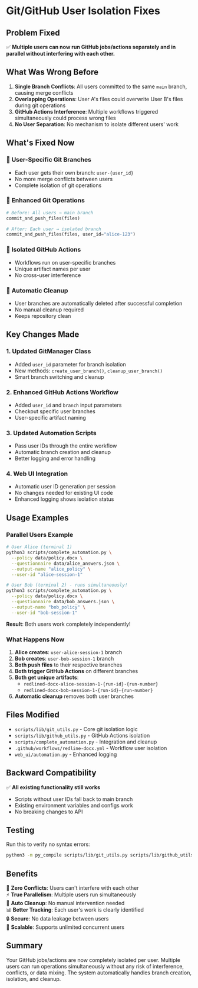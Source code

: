 # Git/GitHub User Isolation Fixes

## Problem Fixed

✅ **Multiple users can now run GitHub jobs/actions separately and in parallel without interfering with each other.**

## What Was Wrong Before

1. **Single Branch Conflicts**: All users committed to the same `main` branch, causing merge conflicts
2. **Overlapping Operations**: User A's files could overwrite User B's files during git operations
3. **GitHub Actions Interference**: Multiple workflows triggered simultaneously could process wrong files
4. **No User Separation**: No mechanism to isolate different users' work

## What's Fixed Now

### 🌿 **User-Specific Git Branches**

- Each user gets their own branch: `user-{user_id}`
- No more merge conflicts between users
- Complete isolation of git operations

### 🔧 **Enhanced Git Operations**

```python
# Before: All users → main branch
commit_and_push_files(files)

# After: Each user → isolated branch
commit_and_push_files(files, user_id="alice-123")
```

### 🚀 **Isolated GitHub Actions**

- Workflows run on user-specific branches
- Unique artifact names per user
- No cross-user interference

### 🧹 **Automatic Cleanup**

- User branches are automatically deleted after successful completion
- No manual cleanup required
- Keeps repository clean

## Key Changes Made

### 1. Updated GitManager Class

- Added `user_id` parameter for branch isolation
- New methods: `create_user_branch()`, `cleanup_user_branch()`
- Smart branch switching and cleanup

### 2. Enhanced GitHub Actions Workflow

- Added `user_id` and `branch` input parameters
- Checkout specific user branches
- User-specific artifact naming

### 3. Updated Automation Scripts

- Pass user IDs through the entire workflow
- Automatic branch creation and cleanup
- Better logging and error handling

### 4. Web UI Integration

- Automatic user ID generation per session
- No changes needed for existing UI code
- Enhanced logging shows isolation status

## Usage Examples

### Parallel Users Example

```bash
# User Alice (terminal 1)
python3 scripts/complete_automation.py \
  --policy data/policy.docx \
  --questionnaire data/alice_answers.json \
  --output-name "alice_policy" \
  --user-id "alice-session-1"

# User Bob (terminal 2) - runs simultaneously!
python3 scripts/complete_automation.py \
  --policy data/policy.docx \
  --questionnaire data/bob_answers.json \
  --output-name "bob_policy" \
  --user-id "bob-session-1"
```

**Result**: Both users work completely independently!

### What Happens Now

1. **Alice creates**: `user-alice-session-1` branch
2. **Bob creates**: `user-bob-session-1` branch
3. **Both push files** to their respective branches
4. **Both trigger GitHub Actions** on different branches
5. **Both get unique artifacts**:
   - `redlined-docx-alice-session-1-{run-id}-{run-number}`
   - `redlined-docx-bob-session-1-{run-id}-{run-number}`
6. **Automatic cleanup** removes both user branches

## Files Modified

- `scripts/lib/git_utils.py` - Core git isolation logic
- `scripts/lib/github_utils.py` - GitHub Actions isolation
- `scripts/complete_automation.py` - Integration and cleanup
- `.github/workflows/redline-docx.yml` - Workflow user isolation
- `web_ui/automation.py` - Enhanced logging

## Backward Compatibility

✅ **All existing functionality still works**

- Scripts without user IDs fall back to main branch
- Existing environment variables and configs work
- No breaking changes to API

## Testing

Run this to verify no syntax errors:

```bash
python3 -m py_compile scripts/lib/git_utils.py scripts/lib/github_utils.py scripts/complete_automation.py
```

## Benefits

🎯 **Zero Conflicts**: Users can't interfere with each other  
⚡ **True Parallelism**: Multiple users run simultaneously  
🧹 **Auto Cleanup**: No manual intervention needed  
📊 **Better Tracking**: Each user's work is clearly identified  
🔒 **Secure**: No data leakage between users  
🚀 **Scalable**: Supports unlimited concurrent users

## Summary

Your GitHub jobs/actions are now completely isolated per user. Multiple users can run operations simultaneously without any risk of interference, conflicts, or data mixing. The system automatically handles branch creation, isolation, and cleanup.
